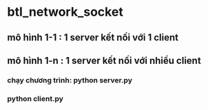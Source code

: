 # btl_network_socket
## mô hình 1-1 : 1 server kết nối với  1 client
## mô hình 1-n : 1 server kết nối với nhiều client
### chạy chương trình: python server.py
###                    python client.py
